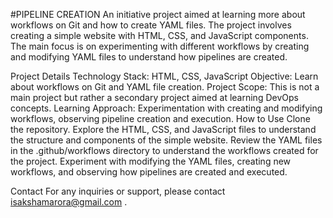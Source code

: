 #PIPELINE CREATION 
An initiative project aimed at learning more about workflows on Git and how to create YAML files. The project involves creating a simple website with HTML, CSS, and JavaScript components. The main focus is on experimenting with different workflows by creating and modifying YAML files to understand how pipelines are created.

Project Details
Technology Stack: HTML, CSS, JavaScript
Objective: Learn about workflows on Git and YAML file creation.
Project Scope: This is not a main project but rather a secondary project aimed at learning DevOps concepts.
Learning Approach: Experimentation with creating and modifying workflows, observing pipeline creation and execution.
How to Use
Clone the repository.
Explore the HTML, CSS, and JavaScript files to understand the structure and components of the simple website.
Review the YAML files in the .github/workflows directory to understand the workflows created for the project.
Experiment with modifying the YAML files, creating new workflows, and observing how pipelines are created and executed.

Contact
For any inquiries or support, please contact isakshamarora@gmail.com .

